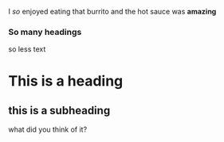 I *so* enjoyed eating that burrito and the hot sauce was **amazing**
    
### So many headings
so less text

# This is a heading

## this is a subheading

what did you think of it?


